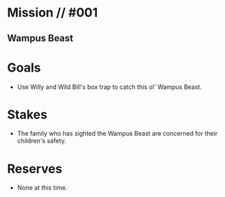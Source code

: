 # Mission // #001
## Wampus Beast
# Goals
- Use Willy and Wild Bill's box trap to catch this ol' Wampus Beast.

# Stakes
- The family who has sighted the Wampus Beast are concerned for their children's safety.

# Reserves
- None at this time.